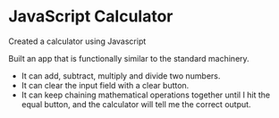 # JavaScript Calculator
Created a calculator using Javascript

Built an app that is functionally similar to the standard machinery.

- It can add, subtract, multiply and divide two numbers.
- It can clear the input field with a clear button.
- It can keep chaining mathematical operations together until I hit the equal button, and the calculator will tell me the correct output.
